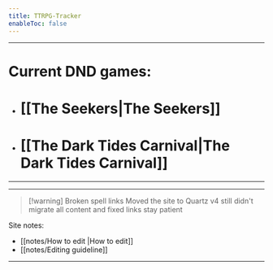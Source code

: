 ```yaml
---
title: TTRPG-Tracker
enableToc: false
---
```

___
# Current  DND games:

- # [[The Seekers|The Seekers]]
- # [[The Dark Tides Carnival|The Dark Tides Carnival]]
___
___
> [!warning] Broken spell links
>Moved the site to Quartz v4 
>still didn't migrate all content and fixed links
>stay patient 


Site notes:  
- [[notes/How to edit |How to edit]]
- [[notes/Editing guideline]]
___